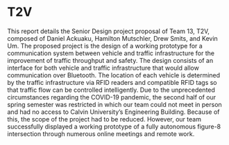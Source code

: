 # T2V
This report details the Senior Design project proposal of Team 13, T2V, composed of Daniel Ackuaku, Hamilton Mutschler, Drew Smits, and Kevin Um. The proposed project is the design of a working prototype for a communication system between vehicle and traffic infrastructure for the improvement of traffic throughput and safety. The design consists of an interface for both vehicle and traffic infrastructure that would allow communication over Bluetooth. The location of each vehicle is determined by the traffic infrastructure via RFID readers and compatible RFID tags so that traffic flow can be controlled intelligently.
Due to the unprecedented circumstances regarding the COVID-19 pandemic, the second half of our spring semester was restricted in which our team could not meet in person and had no access to Calvin University’s Engineering Building.  Because of this, the scope of the project had to be reduced. However, our team successfully displayed a working prototype of a fully autonomous figure-8 intersection through numerous online meetings and remote work.
